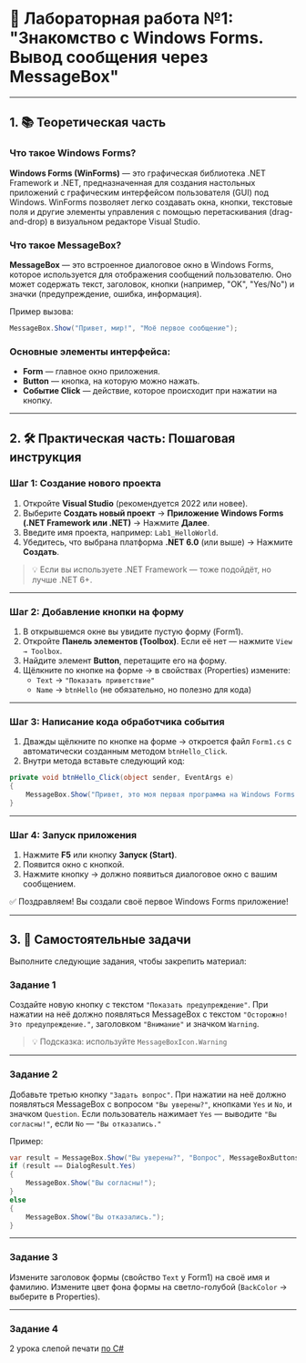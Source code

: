 # 🧪 Лабораторная работа №1: "Знакомство с Windows Forms. Вывод сообщения через MessageBox"

---

## 1. 📚 Теоретическая часть

### Что такое Windows Forms?
**Windows Forms (WinForms)** — это графическая библиотека .NET Framework и .NET, предназначенная для создания настольных приложений с графическим интерфейсом пользователя (GUI) под Windows. WinForms позволяет легко создавать окна, кнопки, текстовые поля и другие элементы управления с помощью перетаскивания (drag-and-drop) в визуальном редакторе Visual Studio.

### Что такое MessageBox?
**MessageBox** — это встроенное диалоговое окно в Windows Forms, которое используется для отображения сообщений пользователю. Оно может содержать текст, заголовок, кнопки (например, "OK", "Yes/No") и значки (предупреждение, ошибка, информация).

Пример вызова:
```csharp
MessageBox.Show("Привет, мир!", "Моё первое сообщение");
```

### Основные элементы интерфейса:
- **Form** — главное окно приложения.
- **Button** — кнопка, на которую можно нажать.
- **Событие Click** — действие, которое происходит при нажатии на кнопку.

---

## 2. 🛠 Практическая часть: Пошаговая инструкция

### Шаг 1: Создание нового проекта
1. Откройте **Visual Studio** (рекомендуется 2022 или новее).
2. Выберите **Создать новый проект** → **Приложение Windows Forms (.NET Framework или .NET)** → Нажмите **Далее**.
3. Введите имя проекта, например: `Lab1_HelloWorld`.
4. Убедитесь, что выбрана платформа **.NET 6.0** (или выше) → Нажмите **Создать**.

> 💡 Если вы используете .NET Framework — тоже подойдёт, но лучше .NET 6+.

---

### Шаг 2: Добавление кнопки на форму
1. В открывшемся окне вы увидите пустую форму (Form1).
2. Откройте **Панель элементов (Toolbox)**. Если её нет — нажмите `View → Toolbox`.
3. Найдите элемент **Button**, перетащите его на форму.
4. Щёлкните по кнопке на форме → в свойствах (Properties) измените:
   - `Text` → `"Показать приветствие"`
   - `Name` → `btnHello` (не обязательно, но полезно для кода)

---

### Шаг 3: Написание кода обработчика события
1. Дважды щёлкните по кнопке на форме → откроется файл `Form1.cs` с автоматически созданным методом `btnHello_Click`.
2. Внутри метода вставьте следующий код:

```csharp
private void btnHello_Click(object sender, EventArgs e)
{
    MessageBox.Show("Привет, это моя первая программа на Windows Forms!", "Приветствие", MessageBoxButtons.OK, MessageBoxIcon.Information);
}
```

---

### Шаг 4: Запуск приложения
1. Нажмите **F5** или кнопку **Запуск (Start)**.
2. Появится окно с кнопкой.
3. Нажмите кнопку → должно появиться диалоговое окно с вашим сообщением.

✅ Поздравляем! Вы создали своё первое Windows Forms приложение!

---

## 3. 📝 Самостоятельные задачи

Выполните следующие задания, чтобы закрепить материал:

### Задание 1
Создайте новую кнопку с текстом `"Показать предупреждение"`. При нажатии на неё должно появляться MessageBox с текстом `"Осторожно! Это предупреждение."`, заголовком `"Внимание"` и значком `Warning`.

> 💡 Подсказка: используйте `MessageBoxIcon.Warning`

---

### Задание 2 
Добавьте третью кнопку `"Задать вопрос"`. При нажатии на неё должно появляться MessageBox с вопросом `"Вы уверены?"`, кнопками `Yes` и `No`, и значком `Question`. Если пользователь нажимает `Yes` — выводите `"Вы согласны!"`, если `No` — `"Вы отказались."`

Пример:
```csharp
var result = MessageBox.Show("Вы уверены?", "Вопрос", MessageBoxButtons.YesNo, MessageBoxIcon.Question);
if (result == DialogResult.Yes)
{
    MessageBox.Show("Вы согласны!");
}
else
{
    MessageBox.Show("Вы отказались.");
}
```

---

### Задание 3 
Измените заголовок формы (свойство `Text` у Form1) на своё имя и фамилию. Измените цвет фона формы на светло-голубой (`BackColor` → выберите в Properties).

---
### Задание 4
2 урока слепой печати [по C#](https://stamina-online.com/ru/workout/programming/3)
